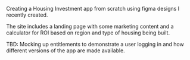 Creating a Housing Investment app from scratch using figma designs I recently created.

The site includes a landing page with some marketing content and a calculator for ROI based on region and type of housing being built.

TBD: Mocking up entitlements to demonstrate a user logging in and how different versions of the app are made available.
